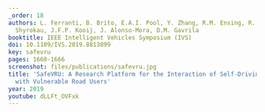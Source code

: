```yaml
---
_order: 18
authors: L. Ferranti, B. Brito, E.A.I. Pool, Y. Zhang, R.M. Ensing, R. Happee, B.
  Shyrokau, J.F.P. Kooij, J. Alonso-Mora, D.M. Gavrila
booktitle: IEEE Intelligent Vehicles Symposium (IVS)
doi: 10.1109/IVS.2019.8813899
key: safevru
pages: 1660-1666
screenshot: files/publications/safevru.jpg
title: 'SafeVRU: A Research Platform for the Interaction of Self-Driving Vehicles
  with Vulnerable Road Users'
year: 2019
youtube: dLLFt_OVFxk
---
```


